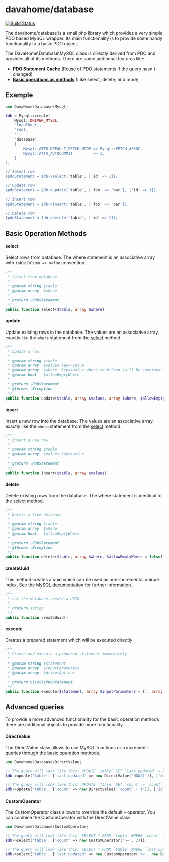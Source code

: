 # davahome/database

[![Build Status](https://travis-ci.org/DavaHome/database.svg?branch=master)](https://travis-ci.org/DavaHome/database)

The davahome/database is a small php library which provides a very simple PDO based MySQL wrapper. Its main functionality is to provide some handy functionality to a basic PDO object.

The DavaHome\Database\MySQL class is directly derived from PDO and provides all of its methods. There are some additional features like:

- **PDO Statement Cache** (Reuse of PDO statements if the query hasn't changed)
- **[Basic operations as methods](#basic-operation-methods)** (Like select, delete, and more)


## Example

```php
use DavaHome\Database\Mysql;

$db = Mysql::create(
    Mysql::DRIVER_MYSQL,
    'localhost',
    'root,
    '',
    'database',
    [
        Mysql::ATTR_DEFAULT_FETCH_MODE => Mysql::FETCH_ASSOC,
        Mysql::ATTR_AUTOCOMMIT         => 1,
    ]
);

// Select row
$pdoStatement = $db->select('table', ['id' => 1]);

// Update row
$pdoStatement = $db->update('table', ['foo' => 'bar'], ['id' => 1]);

// Insert row
$pdoStatement = $db->insert('table', ['foo' => 'bar']);

// Delete row
$pdoStatement = $db->delete('table', ['id' => 1]);
```


## Basic Operation Methods


#### select

Select rows from database. The where statement is an associative array with `tableColumn => value` convention.

```php
/**
 * Select from database
 *
 * @param string $table
 * @param array  $where
 *
 * @return \PDOStatement
 */
public function select($table, array $where)
```


#### update

Update existing rows in the database. The values are an associative array, exactly like the `where` statement from the [select](#select) method.

```php
/**
 * Update a row
 *
 * @param string $table
 * @param array  $values key=>value
 * @param array  $where  key=>value where condition (will be combined using AND)
 * @param bool   $allowEmptyWhere
 *
 * @return \PDOStatement
 * @throws \Exception
 */
public function update($table, array $values, array $where, $allowEmptyWhere = false)
```


#### insert

Insert a new row into the database. The values are an associative array, exactly like the `where` statement from the [select](#select) method.

```php
/**
 * Insert a new row
 *
 * @param string $table
 * @param array  $values key=>value
 *
 * @return \PDOStatement
 */
public function insert($table, array $values)
```


#### delete

Delete existing rows from the database. The where statement is identical to the [select](#select) method.

```php
/**
 * Delete a from database
 *
 * @param string $table
 * @param array  $where
 * @param bool   $allowEmptyWhere
 *
 * @return \PDOStatement
 * @throws \Exception
 */
public function delete($table, array $where, $allowEmptyWhere = false)
```


#### createUuid

This method creates a uuid which can be used as non-incremental unique index. See the [MySQL documentation](https://dev.mysql.com/doc/refman/5.7/en/miscellaneous-functions.html#function_uuid) for further information.

```php
/**
 * Let the database create a UUID
 *
 * @return string
 */
public function createUuid()
```


#### execute

Creates a prepared statement which will be executed directly

```php
/**
 * Create and execute a prepared statement immediately
 *
 * @param string $statement
 * @param array  $inputParameters
 * @param array  $driverOptions
 *
 * @return mixed|\PDOStatement
 */
public function execute($statement, array $inputParameters = [], array $driverOptions = [])
```


## Advanced queries

To provide a more advanced functionality for the basic operation methods there are additional objects to provide more functionality.


#### DirectValue

The DirectValue class allows to use MySQL functions or a increment-queries through the basic operation methods.

```php
use Davahome\Database\DirectValue;

// The query will look like this: UPDATE `table` SET `last_updated` = NOW() WHERE `id` = 1
$db->update('table', ['last_updated' => new DirectValue('NOW()')], ['id' => 1]);

// The query will look like this: UPDATE `table` SET `count` = `count` + 1 WHERE `id` = 1
$db->update('table', ['count' => new DirectValue('`count` + 1')], ['id' => 1]);
```


#### CustomOperator

The CustomOperator class allows to override the default `=` operator. You can combine the CustomOperator with the DirectValue class.

```php
use Davahome\Database\CustomOperator;

// The query will look like this: SELECT * FROM `table` WHERE `count` >= 2
$db->select('table', ['count' => new CustomOperator('>=', 2)]);

// The query will look like this: SELECT * FROM `table` WHERE `last_updated` >= NOW()
$db->select('table', ['last_updated' => new CustomOperator('>=', new DirectValue('NOW()'))]);
```

